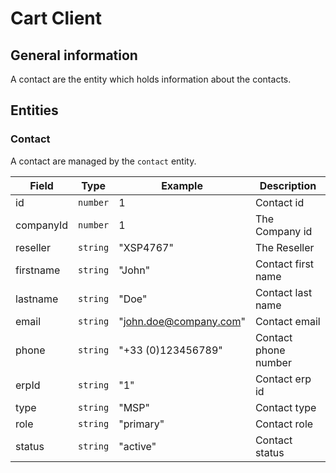 # Cart Client

## General information

A contact are the entity which holds information about the contacts.

## Entities

### Contact

A contact are managed by the `contact` entity.

| Field     | Type         | Example                | Description          |
|-----------|--------------|------------------------|----------------------|
| id        | ```number``` | 1                      | Contact id           |
| companyId | ```number``` | 1                      | The Company id       |
| reseller  | ```string``` | "XSP4767"              | The Reseller         |
| firstname | ```string``` | "John"                 | Contact first name   |
| lastname  | ```string``` | "Doe"                  | Contact last name    |
| email     | ```string``` | "john.doe@company.com" | Contact email        |
| phone     | ```string``` | "+33 (0)123456789"     | Contact phone number |
| erpId     | ```string``` | "1"                    | Contact erp id       |
| type      | ```string``` | "MSP"                  | Contact type         |
| role      | ```string``` | "primary"              | Contact role         |
| status    | ```string``` | "active"               | Contact status       |